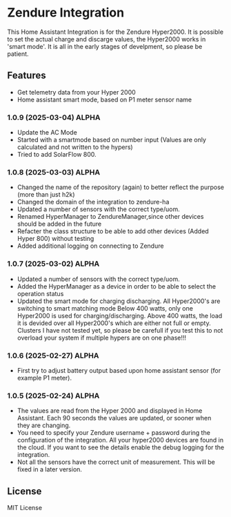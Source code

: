 # Zendure Integration

This Home Assistant Integration is for the Zendure Hyper2000.
It is possible to set the actual charge and discarge values, the Hyper2000 works in 'smart mode'.
It is all in the early stages of develpment, so please be patient.

## Features

- Get telemetry data from your Hyper 2000
- Home assistant smart mode, based on P1 meter sensor name

### 1.0.9 (2025-03-04) ALPHA

- Update the AC Mode
- Started with a smartmode based on number input (Values are only calculated and not written to the hypers)
- Tried to add SolarFlow 800.

### 1.0.8 (2025-03-03) ALPHA

- Changed the name of the repository (again) to better reflect the purpose (more than just h2k)
- Changed the domain of the integration to zendure-ha
- Updated a number of sensors with the correct type/uom.
- Renamed HyperManager to ZendureManager,since other devices should be added in the future
- Refacter the class structure to be able to add other devices (Added Hyper 800) without testing
- Added additional logging on connecting to Zendure

### 1.0.7 (2025-03-02) ALPHA

- Updated a number of sensors with the correct type/uom.
- Added the HyperManager as a device in order to be able to select the operation status
- Updated the smart mode for charging discharging.
    All Hyper2000's are switching to smart matching mode
    Below 400 watts, only one Hyper2000 is used for charging/discharging. Above 400 watts, the load it is devided over all Hyper2000's which are either not full or empty. Clusters I have not tested yet, so please be carefull if you test this to not overload your system if multiple hypers are on one phase!!!

### 1.0.6 (2025-02-27) ALPHA

- First try to adjust battery output based upon home assistant sensor (for example P1 meter).

### 1.0.5 (2025-02-24) ALPHA

- The values are read from the Hyper 2000 and displayed in Home Assistant. Each 90 seconds the values are updated, or sooner when they are changing.
- You need to specify your Zendure username + password during the configuration of the integration. All your hyper2000 devices are found in the cloud. If you want to see the details enable the debug logging for the integration.
- Not all the sensors have the correct unit of measurement. This will be fixed in a later version.

## License

MIT License
